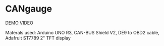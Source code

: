 # CANgauge

[DEMO VIDEO](https://www.youtube.com/watch?v=PrU3QXa19DU)

Materals used: Arduino UNO R3, CAN-BUS Shield V2, DE9 to OBD2 cable, Adafruit ST7789 2" TFT display
